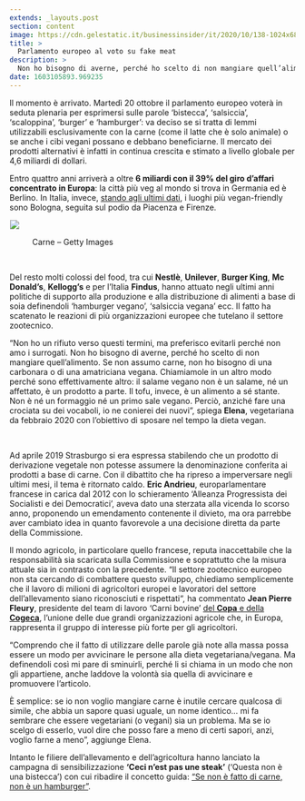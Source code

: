 ```yaml
--- 
extends: _layouts.post 
section: content 
image: https://cdn.gelestatic.it/businessinsider/it/2020/10/138-1024x683.jpg 
title: > 
  Parlamento europeo al voto su fake meat 
description: > 
  Non ho bisogno di averne, perché ho scelto di non mangiare quell’alimento.Se non assumo carne, non ho bisogno di una carbonara o di una amatriciana vegana.Non è né un formaggio né un primo sale vegano.Il mondo agricolo, in particolare quello francese, reputa inaccettabile che la responsabilità sia scaricata sulla Commissione e soprattutto che la misura attuale sia in contrasto con la precedente.“Comprendo che il fatto di utilizzare delle parole già note alla massa possa essere un modo per avvicinare le persone alla dieta vegetariana/vegana. 
date: 1603105893.969235 
--- 
```

<div><p>Il momento &#232; arrivato. Marted&#236; 20 ottobre il parlamento europeo voter&#224; in seduta plenaria per esprimersi sulle parole &#8216;bistecca&#8217;, &#8216;salsiccia&#8217;, &#8216;scaloppina&#8217;, &#8216;burger&#8217; e &#8216;hamburger&#8217;: va deciso se si tratta di lemmi utilizzabili esclusivamente con la carne (come il latte che &#232; solo animale) o se anche i cibi vegani possano e debbano beneficiarne. Il mercato dei prodotti alternativi &#232; infatti in continua crescita e stimato a livello globale per 4,6 miliardi di dollari.</p><p id="adv-Middle1-dev"></p>
<p>Entro quattro anni arriver&#224; a oltre <strong>6 miliardi con il 39% del giro d&#8217;affari concentrato in Europa</strong>: la citt&#224; pi&#249; veg al mondo si trova in Germania ed &#232; Berlino. In Italia, invece, <a href="https://www.repubblica.it/sapori/2019/10/31/news/world_vegan_day_le_citta_piu_vegan_friendly_d_italia-239750535/" target="_blank">stando agli ultimi dati</a>, i luoghi pi&#249; vegan-friendly sono Bologna, seguita sul podio da Piacenza e Firenze.</p><p id="adv-Bottom"></p>
 <img src="data:image/gif;base64,R0lGODlhAQABAIAAAAAAAAAAACH5BAEAAAAALAAAAAABAAEAAAICRAEAOw=="><img src="https://cdn.gelestatic.it/businessinsider/it/2020/08/GettyImages-959363550-1024x661.jpg"><dl><dt></dt><dd>Carne &#8211; Getty Images</dd> <dt id="image-source"></dt> 	</dl><p>&#160;</p><p>Del resto molti colossi del food, tra cui <strong>Nestl&#232;</strong>, <strong>Unilever</strong>, <strong>Burger King</strong>, <strong>Mc Donald&#8217;s</strong>, <strong>Kellogg&#8217;s</strong> e per l&#8217;Italia <strong>Findus</strong>, hanno attuato negli ultimi anni politiche di supporto alla produzione e alla distribuzione di alimenti a base di soia definendoli &#8216;hamburger vegano&#8217;, &#8216;salsiccia vegana&#8217; ecc. Il fatto ha scatenato le reazioni di pi&#249; organizzazioni europee che tutelano il settore zootecnico.</p><p id="advHook-x21"></p>
<p>&#8220;Non ho un rifiuto verso questi termini, ma preferisco evitarli perch&#233; non amo i surrogati. Non ho bisogno di averne, perch&#233; ho scelto di non mangiare quell&#8217;alimento. Se non assumo carne, non ho bisogno di una carbonara o di una amatriciana vegana. Chiamiamole in un altro modo perch&#233; sono effettivamente altro: il salame vegano non &#232; un salame, n&#233; un affettato, &#232; un prodotto a parte. Il tofu, invece, &#232; un alimento a s&#233; stante. Non &#232; n&#233; un formaggio n&#233; un primo sale vegano. Perci&#242;, anzich&#233; fare una crociata su dei vocaboli, io ne conierei dei nuovi&#8221;, spiega <strong>Elena</strong>, vegetariana da febbraio 2020 con l&#8217;obiettivo di sposare nel tempo la dieta vegan.</p>
<p>&#160;</p>
<p>Ad aprile 2019 Strasburgo si era espressa stabilendo che un prodotto di derivazione vegetale non potesse assumere la denominazione conferita ai prodotti a base di carne. Con il dibattito che ha ripreso a imperversare negli ultimi mesi, il tema &#232; ritornato caldo. <strong>Eric Andrieu</strong>, europarlamentare francese in carica dal 2012 con lo schieramento &#8216;Alleanza Progressista dei Socialisti e dei Democratici&#8217;, aveva dato una sterzata alla vicenda lo scorso anno, proponendo un emendamento contenente il divieto, ma ora parrebbe aver cambiato idea in quanto favorevole a una decisione diretta da parte della Commissione.</p>
<p>Il mondo agricolo, in particolare quello francese, reputa inaccettabile che la responsabilit&#224; sia scaricata sulla Commissione e soprattutto che la misura attuale sia in contrasto con la precedente. &#8220;Il settore zootecnico europeo non sta cercando di combattere questo sviluppo, chiediamo semplicemente che il lavoro di milioni di agricoltori europei e lavoratori del settore dell&#8217;allevamento siano riconosciuti e rispettati&#8220;, ha commentato <strong>Jean Pierre Fleury</strong>, presidente del team di lavoro &#8216;Carni bovine&#8217; <a href="https://copa-cogeca.eu/Menu.aspx" target="_blank">del&#160;<strong>Copa</strong> e della <strong>Cogeca</strong></a>, l&#8217;unione delle due grandi&#160;organizzazioni agricole&#160;che, in Europa, rappresenta il&#160;gruppo di interesse&#160;pi&#249; forte&#160;per gli agricoltori.</p>
<p>&#8220;Comprendo che il fatto di utilizzare delle parole gi&#224; note alla massa possa essere un modo per avvicinare le persone alla dieta vegetariana/vegana. Ma definendoli cos&#236; mi pare di sminuirli, perch&#233; li si chiama in un modo che non gli appartiene, anche laddove la volont&#224; sia quella di avvicinare e promuovere l&#8217;articolo.</p>
<p>&#200; semplice: se io non voglio mangiare carne &#232; inutile cercare qualcosa di simile, che abbia un sapore quasi uguale, un nome identico&#8230; mi fa sembrare che essere vegetariani (o vegani) sia un problema. Ma se io scelgo di esserlo, vuol dire che posso fare a meno di certi sapori, anzi, voglio farne a meno&#8221;, aggiunge Elena.</p>
<p>Intanto le filiere dell&#8217;allevamento e dell&#8217;agricoltura hanno lanciato la campagna di sensibilizzazione <strong>&#8216;Ceci n&#8217;est pas une steak&#8217;</strong> (&#8216;Questa non &#232; una bistecca&#8217;) con cui ribadire il concetto guida: <a href="https://www.uniceb.it/basta-alluso-di-denominazioni-della-carne-per-indicare-prodotti-che-di-carne-non-contengono-nulla/" target="_blank">&#8220;Se non &#232; fatto di carne, non &#232; un hamburger&#8221;</a>.</p>
</div>